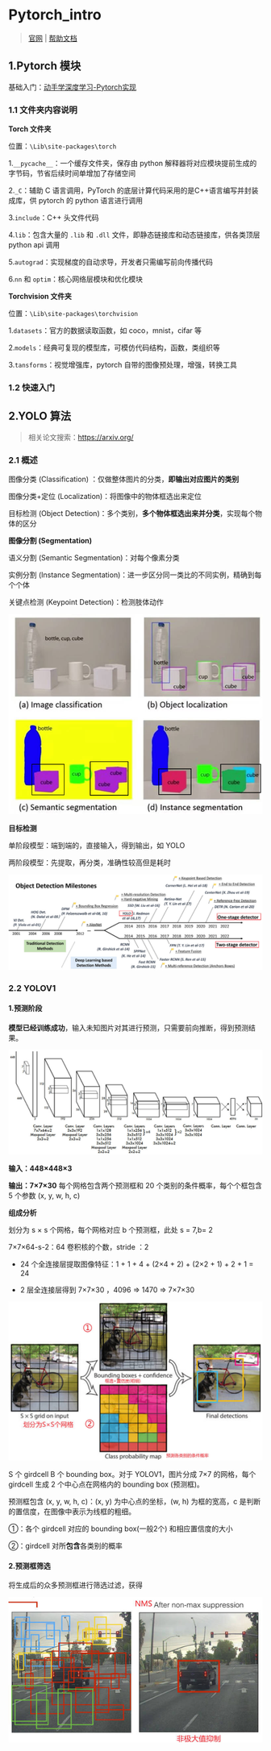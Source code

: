 # Pytorch_intro

> [官网](https://pytorch.org/) | [帮助文档](https://pytorch.org/docs/stable/index.html)

## 1.Pytorch 模块

基础入门：[动手学深度学习-Pytorch实现](https://zh.d2l.ai/chapter_preface/index.html)

### 1.1 文件夹内容说明

**Torch 文件夹**

位置：`\Lib\site-packages\torch` 

1.`__pycache__`：一个缓存文件夹，保存由 python 解释器将对应模块提前生成的字节码，节省后续时间单增加了存储空间

2.`_C`：辅助 C 语言调用，PyTorch 的底层计算代码采用的是C++语言编写并封装成库，供 pytorch 的 python 语言进行调用

3.`include`：C++ 头文件代码

4.`lib`：包含大量的 `.lib` 和 `.dll` 文件，即静态链接库和动态链接库，供各类顶层 python api 调用

5.`autograd`：实现梯度的自动求导，开发者只需编写前向传播代码

6.`nn` 和 `optim`：核心网络层模块和优化模块

**Torchvision 文件夹**

位置：`\Lib\site-packages\torchvision` 

1.`datasets`：官方的数据读取函数，如 coco，mnist，cifar 等

2.`models`：经典可复现的模型库，可模仿代码结构，函数，类组织等

3.`tansforms`：视觉增强库，pytorch 自带的图像预处理，增强，转换工具

### 1.2 快速入门





## 2.YOLO 算法

> 相关论文搜索：https://arxiv.org/

### 2.1 概述

图像分类 (Classification) ：仅做整体图片的分类，**即输出对应图片的类别**

图像分类+定位 (Localization)：将图像中的物体框选出来定位

目标检测 (Object Detection)：多个类别，**多个物体框选出来并分类**，实现每个物体的区分

**图像分割 (Segmentation)**

语义分割 (Semantic Segmentation)：对每个像素分类

实例分割 (Instance Segmentation)：进一步区分同一类比的不同实例，精确到每个个体

关键点检测 (Keypoint Detection)：检测肢体动作

![](img/03.jpg)

**目标检测**

单阶段模型：端到端的，直接输入，得到输出，如 YOLO

两阶段模型：先提取，再分类，准确性较高但是耗时

![](img/04.jpg)

### 2.2 YOLOV1

#### 1.预测阶段

**模型已经训练成功**，输入未知图片对其进行预测，只需要前向推断，得到预测结果。

![](img/05.jpg)

**输入：448×448×3**

**输出：7×7×30**  每个网格包含两个预测框和 20 个类别的条件概率，每个个框包含 5 个参数 (x, y, w, h, c)

**组成分析**

划分为 s × s 个网格，每个网格对应 b 个预测框，此处 s = 7,b= 2

7×7×64-s-2：64 卷积核的个数，stride ：2

- 24 个全连接层提取图像特征：1 + 1 + 4 + (2×4 + 2) + (2×2 + 1) + 2 + 1 = 24

- 2 层全连接层得到 7×7×30 ，4096 => 1470 => 7×7×30

![](img/06.jpg)

S 个 girdcell B 个 bounding box。对于 YOLOV1，图片分成 7×7 的网格，每个 girdcell 生成 2 个中心点在网格内的 bounding box (预测框)。

预测框包含 (x, y, w, h, c)：(x, y) 为中心点的坐标，(w, h) 为框的宽高，c 是判断的置信度，在图像中表示为线框的粗细。

①：各个 girdcell 对应的 bounding box(一般2个) 和相应置信度的大小

②：girdcell 对所**包含**各类别的概率

#### 2.预测框筛选

将生成后的众多预测框进行筛选过滤，获得

![](img/07.jpg)

































